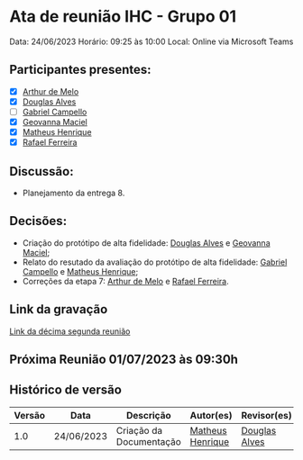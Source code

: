 # Ata de reunião IHC - Grupo 01

Data: 24/06/2023
Horário: 09:25 às 10:00
Local: Online via Microsoft Teams

## Participantes presentes:

- [x] [Arthur de Melo](https://github.com/arthurmlv)
- [x] [Douglas Alves](https://github.com/dougAlvs)
- [ ] [Gabriel Campello](https://github.com/G16C)
- [x] [Geovanna Maciel](https://github.com/manuziny)
- [x] [Matheus Henrique](https://github.com/mathonaut)
- [x] [Rafael Ferreira](https://github.com/RafaelCLG0)

## Discussão:

- Planejamento da entrega 8.

## Decisões:

- Criação do protótipo de alta fidelidade: [Douglas Alves](https://github.com/dougAlvs) e [Geovanna Maciel](https://github.com/manuziny);
- Relato do resutado da avaliação do protótipo de alta fidelidade: [Gabriel Campello](https://github.com/G16C) e [Matheus Henrique](https://github.com/mathonaut);
- Correções da etapa 7: [Arthur de Melo](https://github.com/arthurmlv) e [Rafael Ferreira](https://github.com/RafaelCLG0).

## Link da gravação

[Link da décima segunda reunião](https://youtu.be/fsJ1iQMdtVM)

## Próxima Reunião 01/07/2023 às 09:30h

## Histórico de versão

| Versão | Data       | Descrição               | Autor(es)                                        | Revisor(es)                                  |
| ------ | ---------- | ----------------------- | ------------------------------------------------ | -------------------------------------------- |
| 1.0    | 24/06/2023 | Criação da Documentação | [Matheus Henrique](https://github.com/mathonaut) | [Douglas Alves](https://github.com/dougAlvs) |
